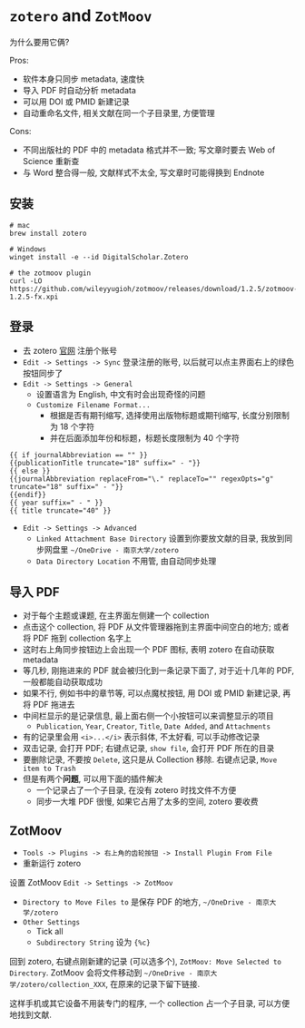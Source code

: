 # `zotero` and `ZotMoov`

为什么要用它俩?

Pros:

* 软件本身只同步 metadata, 速度快
* 导入 PDF 时自动分析 metadata
* 可以用 DOI 或 PMID 新建记录
* 自动重命名文件, 相关文献在同一个子目录里, 方便管理

Cons:

* 不同出版社的 PDF 中的 metadata 格式并不一致; 写文章时要去 Web of Science 重新查
* 与 Word 整合得一般, 文献样式不太全, 写文章时可能得换到 Endnote

## 安装

```shell
# mac
brew install zotero

# Windows
winget install -e --id DigitalScholar.Zotero

# the zotmoov plugin
curl -LO https://github.com/wileyyugioh/zotmoov/releases/download/1.2.5/zotmoov-1.2.5-fx.xpi

```

## 登录

* 去 zotero [官网](https://www.zotero.org/) 注册个账号
* `Edit -> Settings -> Sync` 登录注册的账号, 以后就可以点主界面右上的绿色按钮同步了
* `Edit -> Settings -> General`
    * 设置语言为 English, 中文有时会出现奇怪的问题
    * `Customize Filename Format...`
        * 根据是否有期刊缩写, 选择使用出版物标题或期刊缩写, 长度分别限制为 18 个字符
        * 并在后面添加年份和标题，标题长度限制为 40 个字符

```text
{{ if journalAbbreviation == "" }}
{{publicationTitle truncate="18" suffix=" - "}}
{{ else }}
{{journalAbbreviation replaceFrom="\." replaceTo="" regexOpts="g" truncate="18" suffix=" - "}}
{{endif}}
{{ year suffix=" - " }}
{{ title truncate="40" }}

```

* `Edit -> Settings -> Advanced`
    * `Linked Attachment Base Directory` 设置到你要放文献的目录, 我放到同步网盘里 `~/OneDrive - 南京大学/zotero`
    * `Data Directory Location` 不用管, 由自动同步处理

## 导入 PDF

* 对于每个主题或课题, 在主界面左侧建一个 collection
* 点击这个 collection, 将 PDF 从文件管理器拖到主界面中间空白的地方; 或者将 PDF 拖到 collection 名字上
* 这时右上角同步按钮边上会出现一个 PDF 图标, 表明 zotero 在自动获取 metadata
* 等几秒, 刚拖进来的 PDF 就会被归化到一条记录下面了, 对于近十几年的 PDF, 一般都能自动获取成功
* 如果不行, 例如书中的章节等, 可以点魔杖按钮, 用 DOI 或 PMID 新建记录, 再将 PDF 拖进去
* 中间栏显示的是记录信息, 最上面右侧一个小按钮可以来调整显示的项目
  * `Publication`, `Year`, `Creator`, `Title`, `Date Added`, and `Attachments`
* 有的记录里会用 `<i>...</i>` 表示斜体, 不太好看, 可以手动修改记录
* 双击记录, 会打开 PDF; 右键点记录, `show file`, 会打开 PDF 所在的目录
* 要删除记录, 不要按 `Delete`, 这只是从 Collection 移除. 右键点记录, `Move item to Trash`
* 但是有两个**问题**, 可以用下面的插件解决
    * 一个记录占了一个子目录, 在没有 zotero 时找文件不方便
    * 同步一大堆 PDF 很慢, 如果它占用了太多的空间, zotero 要收费

## ZotMoov

* `Tools -> Plugins -> 右上角的齿轮按钮 -> Install Plugin From File`
* 重新运行 zotero

设置 ZotMoov `Edit -> Settings -> ZotMoov`

* `Directory to Move Files to` 是保存 PDF 的地方, `~/OneDrive - 南京大学/zotero`
* `Other Settings`
    * Tick all
    * `Subdirectory String` 设为 `{%c}`

回到 zotero, 右键点刚新建的记录 (可以选多个), `ZotMoov: Move Selected to Directory`. ZotMoov
会将文件移动到 `~/OneDrive - 南京大学/zotero/collection_XXX`, 在原来的记录下留下链接.

这样手机或其它设备不用装专门的程序, 一个 collection 占一个子目录, 可以方便地找到文献.
